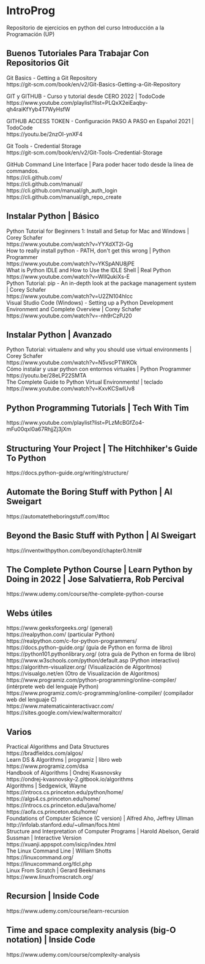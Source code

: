 <h1>IntroProg</h1>
<p>
Repositorio de ejercicios en python del curso Introducción a la Programación (UP)
</p>
<h2>Buenos Tutoriales Para Trabajar Con Repositorios Git</h2>
<p>
Git Basics - Getting a Git Repository <br>
https://git-scm.com/book/en/v2/Git-Basics-Getting-a-Git-Repository
</p>
<p>
GIT y GITHUB - Curso y tutorial desde CERO 2022 | TodoCode <br>
https://www.youtube.com/playlist?list=PLQxX2eiEaqby-qh4raiKfYyb4T7WyHsfW
</p>
<p>
GITHUB ACCESS TOKEN - Configuración PASO A PASO en Español 2021 | TodoCode <br>
https://youtu.be/2nzOI-ynXF4 <br>
</p>
<p>
Git Tools - Credential Storage <br>
https://git-scm.com/book/en/v2/Git-Tools-Credential-Storage
</p>
<p>
GitHub Command Line Interface | Para poder hacer todo desde la línea de commandos.<br>
https://cli.github.com/ <br>
https://cli.github.com/manual/ <br>
https://cli.github.com/manual/gh_auth_login <br>
https://cli.github.com/manual/gh_repo_create <br>
</p>

<h2>Instalar Python | Básico</h2>
<p>
Python Tutorial for Beginners 1: Install and Setup for Mac and Windows | Corey Schafer <br>
https://www.youtube.com/watch?v=YYXdXT2l-Gg <br>
How to really install python - PATH, don't get this wrong | Python Programmer<br>
https://www.youtube.com/watch?v=YKSpANU8jPE <br>
What is Python IDLE and How to Use the IDLE Shell | Real Python <br>
https://www.youtube.com/watch?v=WIlQukiXs-E <br>
Python Tutorial: pip - An in-depth look at the package management system | Corey Schafer <br>
https://www.youtube.com/watch?v=U2ZN104hIcc <br>
Visual Studio Code (Windows) - Setting up a Python Development Environment and Complete Overview | Corey Schafer <br>
https://www.youtube.com/watch?v=-nh9rCzPJ20
</p>

<h2>Instalar Python | Avanzado</h2>
<p>
Python Tutorial: virtualenv and why you should use virtual environments | Corey Schafer <br>
https://www.youtube.com/watch?v=N5vscPTWKOk <br>
Cómo instalar y usar python con entornos virtuales | Python Programmer <br>
https://youtu.be/28eLP22SMTA <br>
The Complete Guide to Python Virtual Environments! | teclado <br>
https://www.youtube.com/watch?v=KxvKCSwlUv8 <br>
</p>

<h2>Python Programming Tutorials | Tech With Tim</h2>
<p>
https://www.youtube.com/playlist?list=PLzMcBGfZo4-mFu00qxl0a67RhjjZj3jXm
</p>

<h2>Structuring Your Project | The Hitchhiker's Guide To Python</h2>
<p>https://docs.python-guide.org/writing/structure/</p>

<h2>Automate the Boring Stuff with Python | Al Sweigart</h2>
<p>https://automatetheboringstuff.com/#toc</p>

<h2>Beyond the Basic Stuff with Python | Al Sweigart</h2>
<p>https://inventwithpython.com/beyond/chapter0.html#</p>

<h2>The Complete Python Course | Learn Python by Doing in 2022 | Jose Salvatierra, Rob Percival</h2>
<p>https://www.udemy.com/course/the-complete-python-course</p>

<h2>Webs útiles</h2>
<p>
https://www.geeksforgeeks.org/ (general)<br>
https://realpython.com/ (particular Python)<br>
https://realpython.com/c-for-python-programmers/<br>
https://docs.python-guide.org/ (guía de Python en forma de libro)<br>
https://python101.pythonlibrary.org/ (otra guía de Python en forma de libro)<br>
https://www.w3schools.com/python/default.asp (Python interactivo)<br>
https://algorithm-visualizer.org/ (Visualización de Algoritmos)<br>
https://visualgo.net/en (Otro de Visualización de Algoritmos)<br>
https://www.programiz.com/python-programming/online-compiler/ (intérprete web del lenguaje Python)<br>
https://www.programiz.com/c-programming/online-compiler/ (compilador web del lenguaje C)<br>
https://www.matematicainteractivacr.com/<br>
https://sites.google.com/view/waltermoraitcr/<br>
</p>

<h2>Varios</h2>
Practical Algorithms and Data Structures<br>
https://bradfieldcs.com/algos/<br>
Learn DS & Algorithms | programiz | libro web<br>
https://www.programiz.com/dsa<br>
Handbook of Algorithms | Ondrej Kvasnovsky<br>
https://ondrej-kvasnovsky-2.gitbook.io/algorithms<br>
Algorithms | Sedgewick, Wayne<br>
https://introcs.cs.princeton.edu/python/home/<br>
https://algs4.cs.princeton.edu/home/<br>
https://introcs.cs.princeton.edu/java/home/<br>
https://aofa.cs.princeton.edu/home/<br>
Foundations of Computer Science (C version) | Alfred Aho, Jeffrey Ullman<br>
http://infolab.stanford.edu/~ullman/focs.html<br>
Structure and Interpretation of Computer Programs | Harold Abelson, Gerald Sussman | Interactive Version<br>
https://xuanji.appspot.com/isicp/index.html<br>
The Linux Command Line | William Shotts <br>
https://linuxcommand.org/ <br>
https://linuxcommand.org/tlcl.php <br>
Linux From Scratch | Gerard Beekmans <br>
https://www.linuxfromscratch.org/<br>

<h2>Recursion | Inside Code</h2>
<p>https://www.udemy.com/course/learn-recursion</p>
<h2>Time and space complexity analysis (big-O notation) | Inside Code</h2>
<p>https://www.udemy.com/course/complexity-analysis</p>
